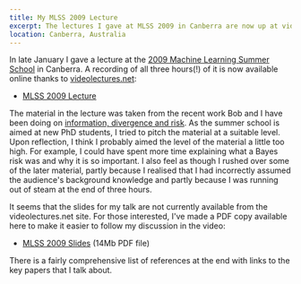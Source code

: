 ```yaml
---
title: My MLSS 2009 Lecture
excerpt: The lectures I gave at MLSS 2009 in Canberra are now up at videolectures.net.
location: Canberra, Australia
---
```


In late January I gave a lecture at the [2009 Machine Learning Summer School][mlss2009] in Canberra. A recording of all three hours(!) of it is now available online thanks to [videolectures.net][vl]:

 * [MLSS 2009 Lecture][recording] 

The material in the lecture was taken from the recent work Bob and I have been doing on [information, divergence and risk][idr]. As the summer school is aimed at new PhD students, I tried to pitch the material at a suitable level. Upon reflection, I think I probably aimed the level of the material a little too high. For example, I could have spent more time explaining what a Bayes risk was and why it is so important. I also feel as though I rushed over some of the later material, partly because I realised that I had incorrectly assumed the audience's background knowledge and partly because I was running out of steam at the end of three hours.

It seems that the slides for my talk are not currently available from the videolectures.net site. For those interested, I've made a PDF copy available here to make it easier to follow my discussion in the video:

 * [MLSS 2009 Slides](http://cecs.anu.edu.au/~mreid/files/slides/MLSS2009Refs.pdf) (14Mb PDF file)

There is a fairly comprehensive list of references at the end with links to the key papers that I talk about.

[mlss2009]: http://mark.reid.name/iem/machine-learning-summer-school-2009.html
[idr]: http://mark.reid.name/iem/information-divergence-and-risk.html
[recording]: http://videolectures.net/ssll09_reid_leth/
[vl]: http://videolectures.net/